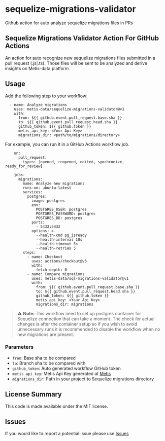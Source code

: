 # sequelize-migrations-validator
Github action for auto analyze sequelize migrations files in PRs

## Sequelize Migrations Validator Action For GitHub Actions

An action for auto recognize new sequelize migrations files submitted in a pull request (.js|.ts). Those files will be sent to be analyzed 
and derive insights on Metis-data platform.

## Usage

Add the following step to your workflow:
```
  - name: Analyze migrations
    uses: metis-data/sequelize-migrations-validator@v1
    with:
      from: ${{ github.event.pull_request.base.sha }}
      to: ${{ github.event.pull_request.head.sha }}
      github_token: ${{ github.token }}
      metis_api_key: <Your Api Key>
      migrations_dir: <path/to/migrations/directory>
```
For example, you can run it in a GitHub Actions workflow job.
```
    on:
      pull_request:
        types: [opened, reopened, edited, synchronize, ready_for_review]
    
    jobs:
      migrations:
        name: Analyze new migrations
        runs-on: ubuntu-latest
        services:
          postgres:
            image: postgres
            env:
              POSTGRES_USER: postgres
              POSTGRES_PASSWORD: postgres
              POSTGRES_DB: postgres
            ports:
              - 5432:5432
            options: >-
              --health-cmd pg_isready
              --health-interval 10s
              --health-timeout 5s
              --health-retries 5
        steps:
          - name: Checkout
            uses: actions/checkout@v3
            with:
              fetch-depth: 0
          - name: Compare migrations
            uses: metis-data/sql-migrations-validator@v1
            with:
              from: ${{ github.event.pull_request.base.sha }}
              to: ${{ github.event.pull_request.head.sha }}
              github_token: ${{ github.token }}
              metis_api_key: <Your Api Key>
              migrations_dir: migrations
```
> :warning: **Note:** This workflow need to set up postgres container for Sequelize connection that can take a moment. 
> The check for actual changes is after the container setup so if you wish to avoid unnecessary runs it is recommended
> to disable the workflow when no new migrations are present.

### Parameters
- `from`: Base sha to be compared
- `to`: Branch sha to be compared with
- `github_token`: Auto generated workflow GitHub token
- `metis_api_key`: Metis Api Key generated at [Metis](https://app.metisdata.io/)
- `migrations_dir`: Path in your project to Sequelize migrations directory

## License Summary
This code is made available under the MIT license.

## Issues
If you would like to report a potential issue please use [Issues](https://github.com/metis-data/sequelize-migrations-validator/issues)